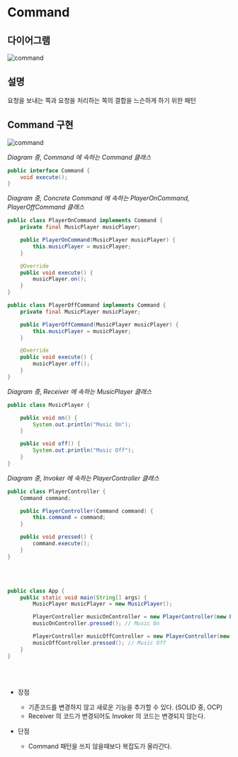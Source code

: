 # Command

## 다이어그램

![command](@src/command_diagram.png)

## 설명

요청을 보내는 쪽과 요청을 처리하는 쪽의 결합을 느슨하게 하기 위한 패턴

## Command 구현

![command](@src/command_diagram_2.png)

_Diagram 중, Command 에 속하는 Command 클래스_
```java
public interface Command {
    void execute();
}
```

_Diagram 중, Concrete Command 에 속하는 PlayerOnCommand, PlayerOffCommand 클래스_
```java
public class PlayerOnCommand implements Command {
    private final MusicPlayer musicPlayer;

    public PlayerOnCommand(MusicPlayer musicPlayer) {
        this.musicPlayer = musicPlayer;
    }

    @Override
    public void execute() {
        musicPlayer.on();
    }
}

public class PlayerOffCommand implements Command {
    private final MusicPlayer musicPlayer;

    public PlayerOffCommand(MusicPlayer musicPlayer) {
        this.musicPlayer = musicPlayer;
    }

    @Override
    public void execute() {
        musicPlayer.off();
    }
}
```

_Diagram 중, Receiver 에 속하는 MusicPlayer 클래스_
```java
public class MusicPlayer {

    public void on() {
        System.out.println("Music On");
    }

    public void off() {
        System.out.println("Music Off");
    }
}
```

_Diagram 중, Invoker 에 속하는 PlayerController 클래스_
```java
public class PlayerController {
    Command command;

    public PlayerController(Command command) {
        this.command = command;
    }

    public void pressed() {
        command.execute();
    }
}
```

<br><br>

```java
public class App {
    public static void main(String[] args) {
        MusicPlayer musicPlayer = new MusicPlayer();

        PlayerController musicOnController = new PlayerController(new PlayerOnCommand(musicPlayer));
        musicOnController.pressed(); // Music On

        PlayerController musicOffController = new PlayerController(new PlayerOffCommand(musicPlayer));
        musicOffController.pressed(); // Music Off
    }
}
```

<br><br>

* 장점
    * 기존코드를 변경하지 않고 새로운 기능을 추가할 수 있다. (SOLID 중, OCP)
    * Receiver 의 코드가 변경되어도 Invoker 의 코드는 변경되지 않는다.

* 단점
    * Command 패턴을 쓰지 않을때보다 복잡도가 올라간다.